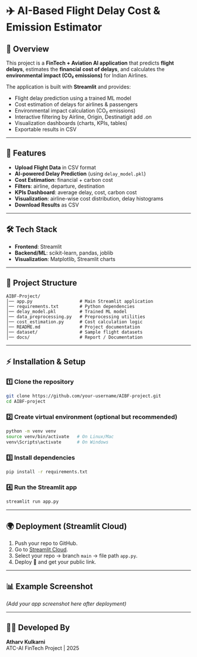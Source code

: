 # ✈️ AI-Based Flight Delay Cost & Emission Estimator  

## 📌 Overview  
This project is a **FinTech + Aviation AI application** that predicts **flight delays**, estimates the **financial cost of delays**, and calculates the **environmental impact (CO₂ emissions)** for Indian Airlines.  

The application is built with **Streamlit** and provides:  
- Flight delay prediction using a trained ML model  
- Cost estimation of delays for airlines & passengers  
- Environmental impact calculation (CO₂ emissions)  
- Interactive filtering by Airline, Origin, Destinatigit add .on  
- Visualization dashboards (charts, KPIs, tables)  
- Exportable results in CSV  

---

## 🚀 Features  
- **Upload Flight Data** in CSV format  
- **AI-powered Delay Prediction** (using `delay_model.pkl`)  
- **Cost Estimation**: financial + carbon cost  
- **Filters**: airline, departure, destination  
- **KPIs Dashboard**: average delay, cost, carbon cost  
- **Visualization**: airline-wise cost distribution, delay histograms  
- **Download Results** as CSV  

---

## 🛠️ Tech Stack  
- **Frontend**: Streamlit  
- **Backend/ML**: scikit-learn, pandas, joblib  
- **Visualization**: Matplotlib, Streamlit charts  

---

## 📂 Project Structure  

```
AIBF-Project/
│── app.py                  # Main Streamlit application
│── requirements.txt        # Python dependencies
│── delay_model.pkl         # Trained ML model
│── data_preprocessing.py   # Preprocessing utilities
│── cost_estimation.py      # Cost calculation logic
│── README.md               # Project documentation
│── dataset/                # Sample flight datasets
│── docs/                   # Report / Documentation
```

---

## ⚡ Installation & Setup  

### 1️⃣ Clone the repository  
```bash
git clone https://github.com/your-username/AIBF-project.git
cd AIBF-project
```

### 2️⃣ Create virtual environment (optional but recommended)  
```bash
python -m venv venv
source venv/bin/activate   # On Linux/Mac
venv\Scripts\activate      # On Windows
```

### 3️⃣ Install dependencies  
```bash
pip install -r requirements.txt
```

### 4️⃣ Run the Streamlit app  
```bash
streamlit run app.py
```

---

## 🌍 Deployment (Streamlit Cloud)  
1. Push your repo to GitHub.  
2. Go to [Streamlit Cloud](https://share.streamlit.io).  
3. Select your repo → branch `main` → file path `app.py`.  
4. Deploy 🚀 and get your public link.  

---

## 📊 Example Screenshot  

*(Add your app screenshot here after deployment)*  

---

## 👨‍💻 Developed By  
**Atharv Kulkarni**  
ATC-AI FinTech Project | 2025  
